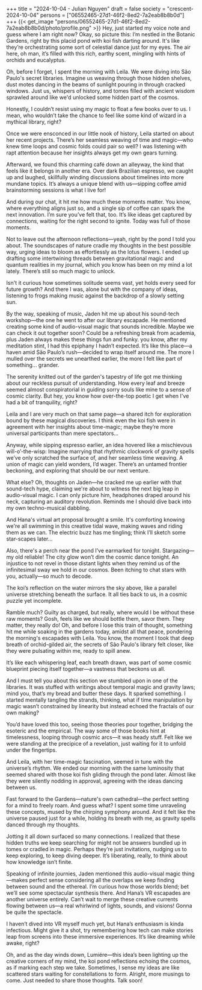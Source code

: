 +++
title = "2024-10-04 - Julian Nguyen"
draft = false
society = "crescent-2024-10-04"
persons = ["06552465-27d1-46f2-8ed2-7a2eab8b8b0d"]
+++
{{< get_image "persons/06552465-27d1-46f2-8ed2-7a2eab8b8b0d/photo/profile.png" >}}
Hey, just started my voice note and guess where I am right now?
Okay, so picture this: I’m nestled in the Botanic Gardens, right by this placid pond with koi fish darting around. It's like they’re orchestrating some sort of celestial dance just for my eyes. The air here, oh man, it’s filled with this rich, earthy scent, mingling with hints of orchids and eucalyptus.

Oh, before I forget, I spent the morning with Leila. We were diving into São Paulo's secret libraries. Imagine us weaving through those hidden shelves, dust motes dancing in the beams of sunlight pouring in through cracked windows. Just us, whispers of history, and tomes filled with ancient wisdom sprawled around like we'd unlocked some hidden part of the cosmos.

Honestly, I couldn’t resist using my magic to float a few books over to us. I mean, who wouldn’t take the chance to feel like some kind of wizard in a mythical library, right?

Once we were ensconced in our little nook of history, Leila started on about her recent projects. There’s her seamless weaving of time and magic—who knew time loops and cosmic folds could pair so well? I was listening with rapt attention because her insights always get my own gears turning.

Afterward, we found this charming café down an alleyway, the kind that feels like it belongs in another era. Over dark Brazilian espresso, we caught up and laughed, skillfully winding discussions about timelines into more mundane topics. It’s always a unique blend with us—sipping coffee amid brainstorming sessions is what I live for!

And during our chat, it hit me how much these moments matter. You know, where everything aligns just so, and a single sip of coffee can spark the next innovation. I’m sure you’ve felt that, too. It’s like ideas get captured by connections, waiting for the right second to ignite. Today was full of those moments.

Not to leave out the afternoon reflections—yeah, right by the pond I told you about. The soundscapes of nature cradle my thoughts in the best possible way, urging ideas to bloom as effortlessly as the lotus flowers. I ended up drafting some intertwining threads between gravitational magic and quantum realities in my journal, which you know has been on my mind a lot lately. There’s still so much magic to unlock.

Isn't it curious how sometimes solitude seems vast, yet holds every seed for future growth? And there I was, alone but with the company of ideas, listening to frogs making music against the backdrop of a slowly setting sun.


By the way, speaking of music, Jaden hit me up about his sound-tech workshop—the one he went to after our library escapade. He mentioned creating some kind of audio-visual magic that sounds incredible. Maybe we can check it out together soon? Could be a refreshing break from academia, plus Jaden always makes these things fun and funky.
you know, after my meditation stint, I had this epiphany I hadn’t expected. It’s like this place—a haven amid São Paulo’s rush—decided to wrap itself around me. The more I mulled over the secrets we unearthed earlier, the more I felt like part of something... grander.

The serenity knitted out of the garden's tapestry of life got me thinking about our reckless pursuit of understanding. How every leaf and breeze seemed almost conspiratorial in guiding sorry souls like mine to a sense of cosmic clarity. But hey, you know how over-the-top poetic I get when I've had a bit of tranquility, right?

Leila and I are very much on that same page—a shared itch for exploration bound by these magical discoveries. I think even the koi fish were in agreement with her insights about time-magic; maybe they’re more universal participants than mere spectators...

Anyway, while sipping espresso earlier, an idea hovered like a mischievous will-o’-the-wisp: Imagine marrying that rhythmic clockwork of gravity spells we’ve only scratched the surface of, and her seamless time weaving. A union of magic can yield wonders, I’d wager. There’s an untamed frontier beckoning, and exploring that should be our next venture.

What else? Oh, thoughts on Jaden—he cracked me up earlier with that sound-tech hype, claiming we're about to witness the next big leap in audio-visual magic. I can only picture him, headphones draped around his neck, capturing an auditory revolution. Reminds me I should dive back into my own techno-musical dabbling.

And Hana's virtual art proposal brought a smile. It's comforting knowing we're all swimming in this creative tidal wave, making waves and riding them as we can. The electric buzz has me tingling; think I’ll sketch some star-scapes later...

Also, there's a perch near the pond I’ve earmarked for tonight. Stargazing—my old reliable! The city glow won’t dim the cosmic dance tonight. An injustice to not revel in those distant lights when they remind us of the infinitesimal sway we hold in our cosmos. Been itching to chat stars with you, actually—so much to decode.

The koi’s reflection on the water mirrors the sky above, like a parallel universe stretching beneath the surface. It all ties back to us, in a cosmic puzzle yet incomplete.

Ramble much? Guilty as charged, but really, where would I be without these raw moments? Gosh, feels like we should bottle them, savor them. They matter, they really do!
 Oh, and before I lose this train of thought, something hit me while soaking in the gardens today, amidst all that peace, pondering the morning's escapades with Leila. You know, the moment I took that deep breath of orchid-gilded air, the secrets of São Paulo's library felt closer, like they were pulsating within me, ready to spill anew. 

It’s like each whispering leaf, each breath drawn, was part of some cosmic blueprint piecing itself together—a vastness that beckons us all.

And I must tell you about this section we stumbled upon in one of the libraries. It was stuffed with writings about temporal magic and gravity laws; mind you, that’s my bread and butter these days. It sparked something. I started mentally tangling the strands, thinking, what if time manipulation by magic wasn’t constrained by linearity but instead echoed the fractals of our own making?

You’d have loved this too, seeing those theories pour together, bridging the esoteric and the empirical. The way some of those books hint at timelessness, looping through cosmic arcs—it was heady stuff. Felt like we were standing at the precipice of a revelation, just waiting for it to unfold under the fingertips.

And Leila, with her time-magic fascination, seemed in tune with the universe’s rhythm. We ended our morning with the same luminosity that seemed shared with those koi fish gliding through the pond later. Almost like they were silently nodding in approval, agreeing with the ideas dancing between us. 

Fast forward to the Gardens—nature's own cathedral—the perfect setting for a mind to freely roam. And guess what? I spent some time unraveling these concepts, mused by the chirping symphony around. And it felt like the universe paused just for a while, holding its breath with me, as gravity spells danced through my thoughts. 

Jotting it all down surfaced so many connections. I realized that these hidden truths we keep searching for might not be answers bundled up in tomes or cradled in magic. Perhaps they’re just invitations, nudging us to keep exploring, to keep diving deeper. It’s liberating, really, to think about how knowledge isn’t finite.

Speaking of infinite journies, Jaden mentioned this audio-visual magic thing—makes perfect sense considering all the overlaps we keep finding between sound and the ethereal. I’m curious how those worlds blend; bet we’ll see some spectacular synthesis there. And Hana’s VR escapades are another universe entirely. Can’t wait to merge these creative currents flowing between us—a real whirlwind of lights, sounds, and visions! Gonna be quite the spectacle. 

I haven’t dived into VR myself much yet, but Hana’s enthusiasm is kinda infectious. Might give it a shot, try remembering how tech can make stories leap from screens into these immersive experiences. It’s like dreaming while awake, right?

Oh, and as the day winds down, Lumiére—this idea’s been lighting up the creative corners of my mind, the koi pond reflections echoing the cosmos, as if marking each step we take. Sometimes, I sense my ideas are like scattered stars waiting for constellations to form.
Alright, more musings to come. Just needed to share those thoughts. Talk soon!
